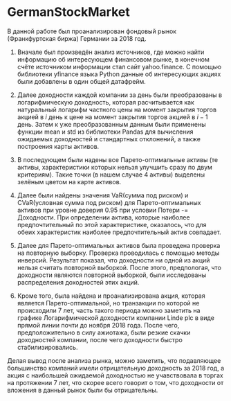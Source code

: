 # GermanStockMarket
В данной работе был проанализирован фондовый рынок (Франкфуртская биржа) Германии за 2018 год.

1. Вначале был произведён анализ источников, где можно найти информацию об интересующем финансовом рынке, в конечном счёте источником информации стал сайт yahoo.finance.
С помощью библиотеки yfinance языка Python данные об интересующих акциях были добавлены в один общей датафрейм.

2. Далее доходности каждой компании за день были преобразованы в логарифмическую доходность, которая расчитывается как натуральный логарифм частного цены на момент закрытия торгов акцией в $i$ день к цене на момент закрытия торгов акцией в $i-1$ день. Затем к уже преобразованным данным были применены функции mean и std из библиотеки Pandas для вычисления ожидаемых доходностей и стандартных отклонений, а также построения карты активов.

3. В последующем были надены все Парето-оптимальные активы (те активы, характеристики которых нельзя улучшить сразу по двум критериям). Такие точки (в нашем случае 4 активы) выделены зелёным цветом на карте активов.

4. Далее были найдены значения VaR(сумма под риском) и CVaR(условная сумма под риском) для Парето-оптимальных активов при уровне доверия 0.95 при условии Потери -= Доходности. При определении актива, которые наиболее предпочтительный по этой характеристике, оказалось, что для обеих характеристик наиболее предпочтительный актив совпадает.

5. Далее для Парето-оптимальных активов была проведена проверка на повторную выборку. Проверка проводилась с помощью методы инверсий. Результат показал, что доходности ни одной из акций нельзя считать повторной выборкой. После этого, предпологая, что доходности являются повторной выборкой, были исследованы распределения доходностей этих акций.

6. Кроме того, была найдена и проанализирована акция, которая является Парето-оптимальной, но транзакции по которой не происходили 7 лет, часть такого периода можно заметить на графике Логарифмической доходности компании Linde plc в виде прямой линии почти до ноября 2018 года. После чего, предположительно в силу ажиотажа, были резкие скачки доходностей компании, после чего доходности быстро стабилизировались.

Делая вывод после анализа рынка, можно заметить, что подавляющее большинство компаний имели отрицательную доходность за 2018 год, а акция с наибольшей ожидаемой доходностью не учавствовала в торгах на протяжении 7 лет, что скорее всего говорит о том, что доходности от вложения в данный рынок были бы отрицательны.


